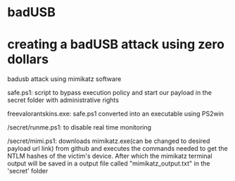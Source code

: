 # badUSB
# creating a badUSB attack using zero dollars 

badusb attack using mimikatz software

safe.ps1: script to bypass execution policy and start our payload in the secret folder with administrative rights 

freevalorantskins.exe: safe.ps1 converted into an executable using PS2win 

/secret/runme.ps1: to disable real time monitoring 

/secret/mimi.ps1: downloads mimikatz.exe(can be changed to desired payload url link) from github and executes the commands needed to get the NTLM hashes of the victim's device. After which the mimikatz terminal output will be saved in a output file called "mimikatz_output.txt" in the 'secret' folder

